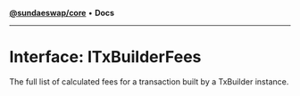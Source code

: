[**@sundaeswap/core**](../../README.md) • **Docs**

***

# Interface: ITxBuilderFees

The full list of calculated fees for a transaction built by a TxBuilder instance.
